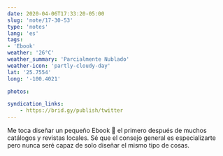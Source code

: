 ```yaml
---
date: 2020-04-06T17:33:20-05:00
slug: 'note/17-30-53'
type: 'notes'
lang: 'es'
tags:
- 'Ebook'
weather: '26°C'
weather_summary: 'Parcialmente Nublado'
weather-icon: 'partly-cloudy-day'
lat: '25.7554'
long: '-100.4021'

photos:

syndication_links:
    - https://brid.gy/publish/twitter
---
```

Me toca diseñar un pequeño Ebook 🙂 el primero después de muchos catálogos y revistas locales. Sé que el consejo general es especializarte pero nunca seré capaz de solo diseñar el mismo tipo de cosas.